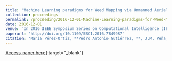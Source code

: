 ```yaml
---
title: "Machine Learning paradigms for Weed Mapping via Unmanned Aerial Vehicles"
collection: proceedings
permalink: /proceeding/2016-12-01-Machine-Learning-paradigms-for-Weed-Mapping-via-Unmanned-Aerial-Vehicles
date: 2016-12-01
venue: 'In 2016 IEEE Symposium Series on Computational Intelligence (IEEE SSCI 2016)'
paperurl: 'http://doi.org/10.1109/SSCI.2016.7849987'
citation: 'María Pérez-Ortiz, **Pedro Antonio Gutiérrez, **, J.M. Peña, J. Torres-Sánchez, F. López-Granados, C. Hervás-Martínez, &quot;Machine Learning paradigms for Weed Mapping via Unmanned Aerial Vehicles.&quot; In 2016 IEEE Symposium Series on Computational Intelligence (IEEE SSCI 2016), 2016, Athens, Greece, pp.1--8.'
---
```

[Access paper here](http://doi.org/10.1109/SSCI.2016.7849987){:target="_blank"}
